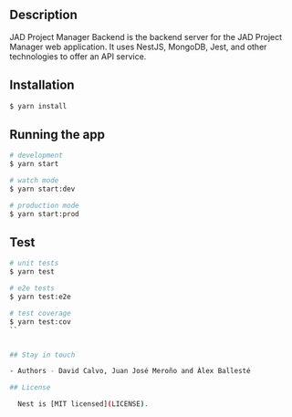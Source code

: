 ## Description

JAD Project Manager Backend is the backend server for the JAD Project Manager web application. It uses NestJS, MongoDB, Jest, and other technologies to offer an API service.

## Installation

```bash
$ yarn install
```

## Running the app

```bash
# development
$ yarn start

# watch mode
$ yarn start:dev

# production mode
$ yarn start:prod
```

## Test

```bash
# unit tests
$ yarn test

# e2e tests
$ yarn test:e2e

# test coverage
$ yarn test:cov
``


## Stay in touch

- Authors - David Calvo, Juan José Meroño and Àlex Ballesté

## License

  Nest is [MIT licensed](LICENSE).

